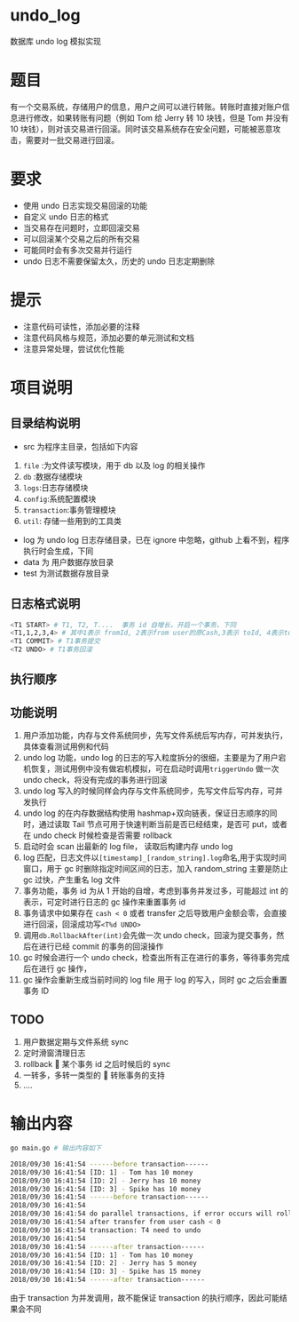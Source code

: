 # undo_log

数据库 undo log 模拟实现

# 题目

有一个交易系统，存储用户的信息，用户之间可以进行转账。转账时直接对账户信息进行修改，如果转账有问题（例如 Tom 给 Jerry 转 10 块钱，但是 Tom 并没有 10 块钱），则对该交易进行回滚。同时该交易系统存在安全问题，可能被恶意攻击，需要对一批交易进行回滚。

# 要求

- 使用 undo 日志实现交易回滚的功能
- 自定义 undo 日志的格式
- 当交易存在问题时，立即回滚交易
- 可以回滚某个交易之后的所有交易
- 可能同时会有多次交易并行运行
- undo 日志不需要保留太久，历史的 undo 日志定期删除

# 提示

- 注意代码可读性，添加必要的注释
- 注意代码风格与规范，添加必要的单元测试和文档
- 注意异常处理，尝试优化性能

# 项目说明

## 目录结构说明

- src 为程序主目录，包括如下内容

1. `file` :为文件读写模块，用于 db 以及 log 的相关操作
2. `db` :数据存储模块
3. `logs`:日志存储模块
4. `config`:系统配置模块
5. `transaction`:事务管理模块
6. `util`: 存储一些用到的工具类

- log 为 undo log 日志存储目录，已在 ignore 中忽略，github 上看不到，程序执行时会生成，下同
- data 为 用户数据存放目录
- test 为测试数据存放目录

## 日志格式说明

```bash
<T1 START> # T1, T2, T....  事务 id 自增长，开启一个事务，下同
<T1,1,2,3,4> # 其中1表示 fromId, 2表示from user的原Cash,3表示 toId, 4表示to user的原Cash
<T1 COMMIT> # T1事务提交
<T2 UNDO> # T1事务回滚
```

## 执行顺序

## 功能说明

1. 用户添加功能，内存与文件系统同步，先写文件系统后写内存，可并发执行，具体查看测试用例和代码
2. undo log 功能，undo log 的日志的写入粒度拆分的很细，主要是为了用户宕机恢复，测试用例中没有做宕机模拟，可在启动时调用`triggerUndo` 做一次 undo check，将没有完成的事务进行回滚
3. undo log 写入的时候同样会内存与文件系统同步，先写文件后写内存，可并发执行
4. undo log 的在内存数据结构使用 hashmap+双向链表，保证日志顺序的同时，通过读取 Tail 节点可用于快速判断当前是否已经结束，是否可 put，或者在 undo check 时候检查是否需要 rollback
5. 启动时会 scan 出最新的 log file， 读取后构建内存 undo log
6. log 匹配，日志文件以`[timestamp]_[random_string].log`命名,用于实现时间窗口，用于 gc 时删除指定时间区间的日志，加入 random_string 主要是防止 gc 过快，产生重名 log 文件
7. 事务功能，事务 id 为从 1 开始的自增，考虑到事务并发过多，可能超过 int 的表示，可定时进行日志的 gc 操作来重置事务 id
8. 事务请求中如果存在 `cash < 0` 或者 transfer 之后导致用户金额会零，会直接进行回滚，回滚成功写`<T%d UNDO>`
9. 调用`db.RollbackAfter(int)`会先做一次 undo check，回滚为提交事务，然后在进行已经 commit 的事务的回滚操作
10. gc 时候会进行一个 undo check，检查出所有正在进行的事务，等待事务完成后在进行 gc 操作，
11. gc 操作会重新生成当前时间的 log file 用于 log 的写入，同时 gc 之后会重置事务 ID

## TODO

1. 用户数据定期与文件系统 sync
2. 定时滑窗清理日志
3. rollback  某个事务 id 之后时候后的 sync
4. 一转多，多转一类型的  转账事务的支持
5. ....

# 输出内容

```bash
go main.go # 输出内容如下

2018/09/30 16:41:54 ------before transaction------
2018/09/30 16:41:54 [ID: 1] - Tom has 10 money
2018/09/30 16:41:54 [ID: 2] - Jerry has 10 money
2018/09/30 16:41:54 [ID: 3] - Spike has 10 money
2018/09/30 16:41:54 ------before transaction------
2018/09/30 16:41:54
2018/09/30 16:41:54 do parallel transactions, if error occurs will rollback!!!!
2018/09/30 16:41:54 after transfer from user cash < 0
2018/09/30 16:41:54 transaction: T4 need to undo
2018/09/30 16:41:54
2018/09/30 16:41:54 ------after transaction------
2018/09/30 16:41:54 [ID: 1] - Tom has 10 money
2018/09/30 16:41:54 [ID: 2] - Jerry has 5 money
2018/09/30 16:41:54 [ID: 3] - Spike has 15 money
2018/09/30 16:41:54 ------after transaction------
```

由于 transaction 为并发调用，故不能保证 transaction 的执行顺序，因此可能结果会不同
